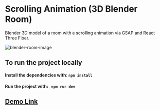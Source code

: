 # Scrolling Animation (3D Blender Room)

Blender 3D model of a room with a scrolling animation via GSAP and React Three Fiber.

![blender-room-image](https://i.postimg.cc/MX2HPbkk/Screenshot-1.jpg)

## To run the project locally

#### Install the dependencies with: ``` npm install ```

#### Run the project with: ``` npm run dev```

## [Demo Link](https://blender-room.vercel.app/)


